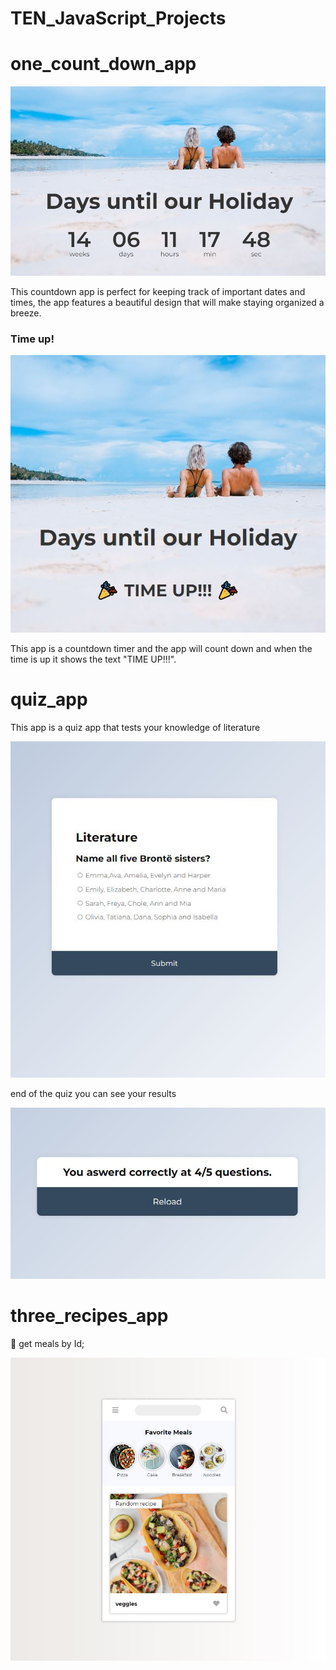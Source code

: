 # TEN_JavaScript_Projects
# one_count_down_app
<img src="./one/holiday.JPG" alt="holiday countdown">
<p>This countdown app is perfect for keeping track of important dates and times, the app features a beautiful design that will make staying organized a breeze.</p>
<h3>Time up!</h3>
<img src="./one/holiday_time.JPG" alt="time up">
<p>This app is a countdown timer and the app will count down and when the time is up it shows the text "TIME UP!!!".</p>


# quiz_app
<p>This app is a quiz app that tests your knowledge of literature</p>
<img src="./two/quiz.JPG" alt="quiz">
<p>end of the quiz you can see your results</p>
<img src="./two/quiz_result.JPG" alt="quiz">


# three_recipes_app
:ramen: get meals by Id;

<img src="./three/recipe.JPG" alt="veggies">
<img src="" alt="">
